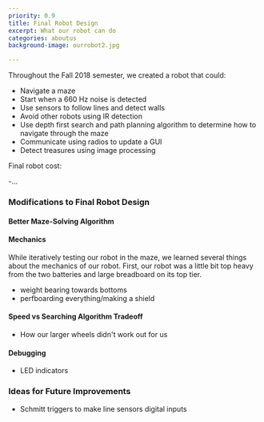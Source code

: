 ```yaml
---
priority: 0.9
title: Final Robot Design
excerpt: What our robot can do
categories: aboutus
background-image: ourrobot2.jpg

---
```




Throughout the Fall 2018 semester, we created a robot that could:

* Navigate a maze
* Start when a 660 Hz noise is detected
* Use sensors to follow lines and detect walls
* Avoid other robots using IR detection
* Use depth first search and path planning algorithm to determine how to navigate through the maze
* Communicate using radios to update a GUI 
* Detect treasures using image processing

Final robot cost:

-...

### Modifications to Final Robot Design

#### Better Maze-Solving Algorithm

#### Mechanics
While iteratively testing our robot in the maze, we learned several things about the mechanics of our robot. First, our robot was a little bit top heavy from the two batteries and large breadboard on its top tier. 
- weight bearing towards bottoms
- perfboarding everything/making a shield

#### Speed vs Searching Algorithm Tradeoff
- How our larger wheels didn't work out for us

#### Debugging
- LED indicators

### Ideas for Future Improvements
- Schmitt triggers to make line sensors digital inputs
